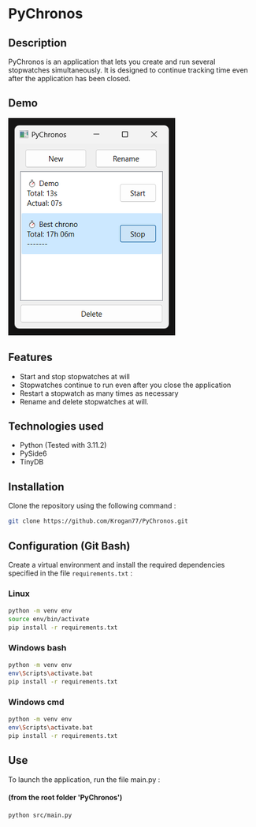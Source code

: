 # PyChronos

## Description
PyChronos is an application that lets you create and run several stopwatches simultaneously. It is designed to continue tracking time even after the application has been closed.

## Demo
![PyChronos Interface](/images/screenshot-demo.png)

## Features
- Start and stop stopwatches at will
- Stopwatches continue to run even after you close the application 
- Restart a stopwatch as many times as necessary 
- Rename and delete stopwatches at will.

## Technologies used
- Python (Tested with 3.11.2)
- PySide6
- TinyDB

## Installation
Clone the repository using the following command :
```bash
git clone https://github.com/Krogan77/PyChronos.git
```

## Configuration (Git Bash)
Create a virtual environment and install the required dependencies specified in the file `requirements.txt` :
### Linux
```bash
python -m venv env
source env/bin/activate
pip install -r requirements.txt
```
### Windows bash
```bash
python -m venv env
env\Scripts\activate.bat
pip install -r requirements.txt
```
### Windows cmd
```bash
python -m venv env
env\Scripts\activate.bat
pip install -r requirements.txt
```

## Use
To launch the application, run the file main.py :
#### (from the root folder 'PyChronos')
```bash
python src/main.py
```